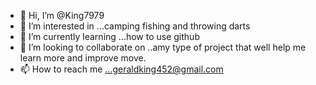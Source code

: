 - 👋 Hi, I’m @King7979
- 👀 I’m interested in ...camping fishing and throwing darts
- 🌱 I’m currently learning ...how to use github
- 💞️ I’m looking to collaborate on ..amy type of project that well help me learn more and improve move.
- 📫 How to reach me ...geraldking452@gmail.com

<!---
King7979/King7979 is a ✨ special ✨ repository because its `README.md` (this file) appears on your GitHub profile.
You can click the Preview link to take a look at your changes.
--->
